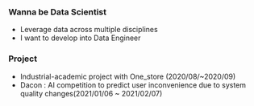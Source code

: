 

### Wanna be Data Scientist
- Leverage data across multiple disciplines
- I want to develop into Data Engineer

### Project
- Industrial-academic project with One_store (2020/08/~2020/09)
- Dacon : AI competition to predict user inconvenience due to system quality changes(2021/01/06 ~ 2021/02/07)





<!--
**gkrqls7633/gkrqls7633** is a ✨ _special_ ✨ repository because its `README.md` (this file) appears on your GitHub profile.

Here are some ideas to get you started:

- 🔭 I’m currently working on ...
- 🌱 I’m currently learning ...
- 👯 I’m looking to collaborate on ...
- 🤔 I’m looking for help with ...
- 💬 Ask me about ...
- 📫 How to reach me: ...
- 😄 Pronouns: ...
- ⚡ Fun fact: ...
-->
